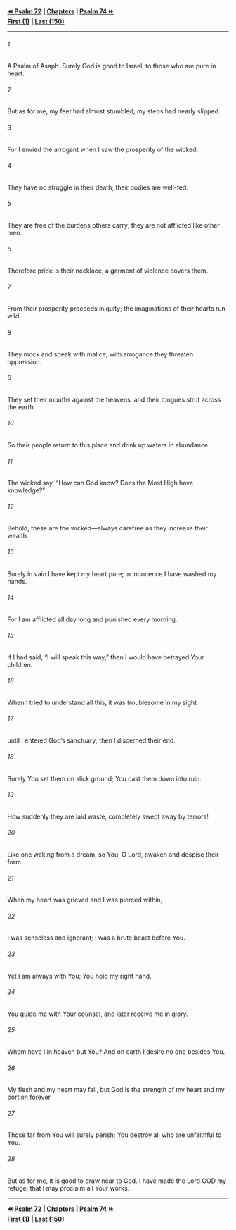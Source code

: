   
**[⏪ Psalm 72](./Psalm%2072.md) | [Chapters](./_index.md) | [Psalm 74 ⏩](./Psalm%2074.md)**  
**[First (1)](./Psalm%201.md) | [Last (150)](./Psalm%20150.md)**  
  
---  
  
###### 1  
A Psalm of Asaph. Surely God is good to Israel, to those who are pure in heart.  
  
###### 2  
But as for me, my feet had almost stumbled; my steps had nearly slipped.  
  
###### 3  
For I envied the arrogant when I saw the prosperity of the wicked.  
  
###### 4  
They have no struggle in their death; their bodies are well-fed.  
  
###### 5  
They are free of the burdens others carry; they are not afflicted like other men.  
  
###### 6  
Therefore pride is their necklace; a garment of violence covers them.  
  
###### 7  
From their prosperity proceeds iniquity; the imaginations of their hearts run wild.  
  
###### 8  
They mock and speak with malice; with arrogance they threaten oppression.  
  
###### 9  
They set their mouths against the heavens, and their tongues strut across the earth.  
  
###### 10  
So their people return to this place and drink up waters in abundance.  
  
###### 11  
The wicked say, “How can God know? Does the Most High have knowledge?”  
  
###### 12  
Behold, these are the wicked—always carefree as they increase their wealth.  
  
###### 13  
Surely in vain I have kept my heart pure; in innocence I have washed my hands.  
  
###### 14  
For I am afflicted all day long and punished every morning.  
  
###### 15  
If I had said, “I will speak this way,” then I would have betrayed Your children.  
  
###### 16  
When I tried to understand all this, it was troublesome in my sight  
  
###### 17  
until I entered God’s sanctuary; then I discerned their end.  
  
###### 18  
Surely You set them on slick ground; You cast them down into ruin.  
  
###### 19  
How suddenly they are laid waste, completely swept away by terrors!  
  
###### 20  
Like one waking from a dream, so You, O Lord, awaken and despise their form.  
  
###### 21  
When my heart was grieved and I was pierced within,  
  
###### 22  
I was senseless and ignorant; I was a brute beast before You.  
  
###### 23  
Yet I am always with You; You hold my right hand.  
  
###### 24  
You guide me with Your counsel, and later receive me in glory.  
  
###### 25  
Whom have I in heaven but You? And on earth I desire no one besides You.  
  
###### 26  
My flesh and my heart may fail, but God is the strength of my heart and my portion forever.  
  
###### 27  
Those far from You will surely perish; You destroy all who are unfaithful to You.  
  
###### 28  
But as for me, it is good to draw near to God. I have made the Lord GOD my refuge, that I may proclaim all Your works.  
  
  
---  
  
**[⏪ Psalm 72](./Psalm%2072.md) | [Chapters](./_index.md) | [Psalm 74 ⏩](./Psalm%2074.md)**  
**[First (1)](./Psalm%201.md) | [Last (150)](./Psalm%20150.md)**  
  
